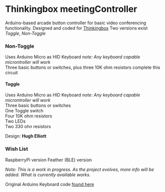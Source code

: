 # Thinkingbox meetingController

Arduino-based arcade button controller for basic video conferencing functionality.
Designed and coded for [Thinkingbox](https://thinkingbox.com)
Two versions exist *Toggle*, *Non-Toggle*

### Non-Toggle
   Uses Arduino Micro as HID Keyboard *note: Any keyboard capable microntroller will work*  
   Three basic buttons or switches, plus three 10K ohm resistors complete this circuit  
   
#### Toggle
   Uses Arduino Micro as HID Keyboard *note: Any keyboard capable microntroller will work*  
   Three basic buttons or switches  
   One Toggle switch  
   Four 10K ohm resistors  
   Two LEDs  
   Two 330 ohn resistors  


Design: **Hugh Elliott**

### Wish List
RaspberryPi version
Feather (BLE) version

*Note: This is a work in progress. As the project evolves, more info will be added. What is currently available works.*

Original Arduino Keyboard code [found here](https://www.arduino.cc/en/Tutorial/BuiltInExamples/KeyboardMessage)
